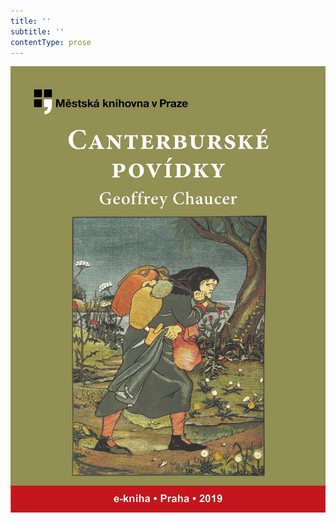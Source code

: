 ```yaml
---
title: ''
subtitle: ''
contentType: prose
---
```


<section>

![Canterburské povídky](./resources/obalka.jpg)

</section>
